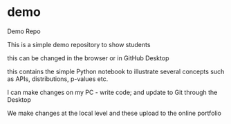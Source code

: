 # demo
Demo Repo

This is a simple demo repository to show students

this can be changed in the browser or in GitHub Desktop

this contains the simple Python notebook to illustrate several concepts such as APIs, distributions, p-values etc.

I can make changes on my PC - write code; and update to Git through the Desktop

We make changes at the local level and these upload to the online portfolio
